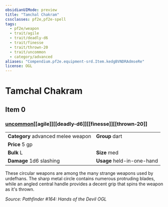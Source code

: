 ```yaml
---
obsidianUIMode: preview
title: "Tamchal Chakram"
cssclasses: pf2e,pf2e-spell
tags:
  - pf2e/weapon
  - trait/agile
  - trait/deadly-d6
  - trait/finesse
  - trait/thrown-20
  - trait/uncommon
  - category/advanced
aliases: "Compendium.pf2e.equipment-srd.Item.kedgBVNDRAdmseRe"
license: OGL
---
```

# Tamchal Chakram
## Item 0
### [uncommon](uncommon "Uncommon Rarity Trait")[[agile]][[deadly-d6]][[finesse]][[thrown-20]]

|  |  |
| -- | -- |
| **Category** advanced melee weapon | **Group** dart |
| **Price** 5 gp |  |
| **Bulk** L | **Size** med |
| **Damage** 1d6 slashing  | **Usage** held-in-one-hand |



These circular weapons are among the many strange weapons used by urdefhans. The sharp metal circle contains numerous protruding blades, while an angled central handle provides a decent grip that spins the weapon as it's thrown.

*Source: Pathfinder #164: Hands of the Devil*
*OGL*